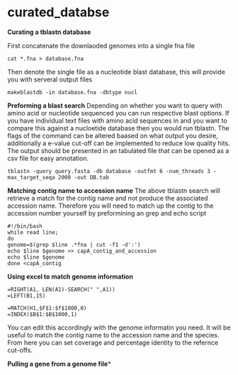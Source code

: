 # curated_databse
**Curating a tblastn database** 

First concatenate the downlaoded genomes into a single fna file 
```
cat *.fna > database.fna
```
Then denote the single file as a nucleotide blast database, this will provide you with serveral output files 
```
makeblastdb -in database.fna -dbtype nucl
```

**Preforming a blast search**
Depending on whether you want to query with amino acid or nucleotide sequenced you can run respective blast options.
If you have individual text files with amino acid sequences in and you want to compare this against a nucloetide database then you would run tblastn. The flags of the command can be altered baased on what output you desire, additionally a e-value cut-off can be implemented to reduce low quality hits. The output should be presented in an tabulated file that can be opened as a csv file for easy annotation. 

```
tblastn -query query.fasta -db database -outfmt 6 -num_threads 3 -max_target_seqa 2000 -out DB.tab
```

**Matching contig name to accession name**
The above tblastn search will retrieve a match for the contig name and not produce the associated accession name. Therefore you will need to match up the contig to the accession number yourself by preformining an grep and echo script

```
#!/bin/bash
while read line;
do
genome=$(grep $line .*fna | cut -f1 -d':')
echo $line $genome >> capA_contig_and_accession
echo $line $genome
done <capA_contig
```

**Using excel to match genome information**
```
=RIGHT(A1, LEN(A1)-SEARCH(" ",A1))
=LEFT(B1,15)
```
```
=MATCH(H1,$F$1:$f$1000,0)
=INDEX($B$1:$B$1000,1)
```

You can edit this accordingly with the genome informatin you need. It will be useful to match the contig name to the accession name and the species. 
From here you can set coverage and percentage identity to the refernce cut-offs. 

**Pulling a gene from a genome file***




